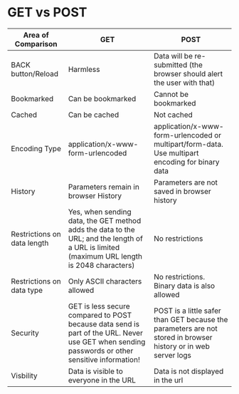 # GET vs POST
| Area of Comparison | GET | POST |
| --- | --- | --- |
| BACK button/Reload | Harmless | Data will be re-submitted (the browser should alert the user with that) |
| Bookmarked | Can be bookmarked | Cannot be bookmarked |
| Cached | Can be cached | Not cached |
| Encoding Type | application/x-www-form-urlencoded | application/x-www-form-urlencoded or multipart/form-data. Use multipart encoding for binary data |
| History | Parameters remain in browser History | Parameters are not saved in browser history |
| Restrictions on data length	| Yes, when sending data, the GET method adds the data to the URL; and the length of a URL is limited (maximum URL length is 2048 characters) | No restrictions |
| Restrictions on data type | Only ASCII characters allowed | No restrictions. Binary data is also allowed |
| Security | GET is less secure compared to POST because data send is part of the URL. Never use GET when sending passwords or other sensitive information! | POST is a little safer than GET because the parameters are not stored in browser history or in web server logs |
| Visbility | Data is visible to everyone in the URL | Data is not displayed in the url |